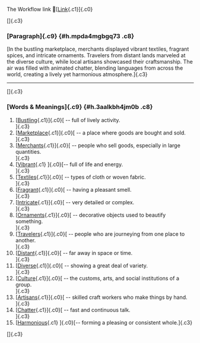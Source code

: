 The Workflow link
👏[[Link](https://www.google.com/url?q=http://www.google.com&sa=D&source=editors&ust=1758615610998583&usg=AOvVaw2wSyBSi_pY6rd5322OwLsa){.c1}]{.c0}

[]{.c3}

### [Paragraph]{.c9} {#h.mpda4mgbgq73 .c8}

[In the bustling marketplace, merchants displayed vibrant textiles,
fragrant spices, and intricate ornaments. Travelers from distant lands
marveled at the diverse culture, while local artisans showcased their
craftsmanship. The air was filled with animated chatter, blending
languages from across the world, creating a lively yet harmonious
atmosphere.]{.c3}

------------------------------------------------------------------------

[]{.c3}

### [Words & Meanings]{.c9} {#h.3aalkbh4jm0b .c8}

1.  [[Bustling](https://www.google.com/url?q=http://www.google.com&sa=D&source=editors&ust=1758615611000552&usg=AOvVaw0MTm27Zn9oBt49Q7E-n1ig){.c1}]{.c0}[ --
    full of lively activity.\
    ]{.c3}
2.  [[Marketplace](https://www.google.com/url?q=http://www.google.com&sa=D&source=editors&ust=1758615611000889&usg=AOvVaw1lZ_mpyYYJ8ZHIeYqdgy9E){.c1}]{.c0}[ --
    a place where goods are bought and sold.\
    ]{.c3}
3.  [[Merchants](https://www.google.com/url?q=http://www.google.com&sa=D&source=editors&ust=1758615611001266&usg=AOvVaw1Gq3KLs-dMtU993mxZEsOV){.c1}]{.c0}[ --
    people who sell goods, especially in large quantities.\
    ]{.c3}
4.  [[Vibrant](https://www.google.com/url?q=http://www.google.com&sa=D&source=editors&ust=1758615611001674&usg=AOvVaw1Nn4HUH1kka0ldQ6cVTUJP){.c1}
    ]{.c0}[-- full of life and energy.\
    ]{.c3}
5.  [[Textiles](https://www.google.com/url?q=http://www.google.com&sa=D&source=editors&ust=1758615611001953&usg=AOvVaw0ouTCX0Dlm547vTS9xxUF7){.c1}]{.c0}[ --
    types of cloth or woven fabric.\
    ]{.c3}
6.  [[Fragrant](https://www.google.com/url?q=http://www.google.com&sa=D&source=editors&ust=1758615611002275&usg=AOvVaw0qHYHk1KzEShyRJkm-fc3v){.c1}]{.c0}[ --
    having a pleasant smell.\
    ]{.c3}
7.  [[Intricate](https://www.google.com/url?q=http://www.google.com&sa=D&source=editors&ust=1758615611002594&usg=AOvVaw37atdLofOlUS9fuMh0IZbJ){.c1}]{.c0}[ --
    very detailed or complex.\
    ]{.c3}
8.  [[Ornaments](https://www.google.com/url?q=http://www.google.com&sa=D&source=editors&ust=1758615611002880&usg=AOvVaw3V0SmenQM_Rmz1Lj84QERi){.c1}]{.c0}[ --
    decorative objects used to beautify something.\
    ]{.c3}
9.  [[Travelers](https://www.google.com/url?q=http://www.google.com&sa=D&source=editors&ust=1758615611003220&usg=AOvVaw2n3QVf-MNd4sc63qyjEV5R){.c1}]{.c0}[ --
    people who are journeying from one place to another.\
    ]{.c3}
10. [[Distant](https://www.google.com/url?q=http://www.google.com&sa=D&source=editors&ust=1758615611003592&usg=AOvVaw3i8Lo_rJF-c0qlvoYrg9r8){.c1}]{.c0}[ --
    far away in space or time.\
    ]{.c3}
11. [[Diverse](https://www.google.com/url?q=http://www.google.com&sa=D&source=editors&ust=1758615611003869&usg=AOvVaw0rxpPPjkZxtUwx0VcgKCAj){.c1}]{.c0}[ --
    showing a great deal of variety.\
    ]{.c3}
12. [[Culture](https://www.google.com/url?q=http://www.google.com&sa=D&source=editors&ust=1758615611004194&usg=AOvVaw1m9c46zDlvv_ikyh2aovIG){.c1}]{.c0}[ --
    the customs, arts, and social institutions of a group.\
    ]{.c3}
13. [[Artisans](https://www.google.com/url?q=http://www.google.com&sa=D&source=editors&ust=1758615611004564&usg=AOvVaw0WuM2GP68uyk9Ky_TVwayi){.c1}]{.c0}[ --
    skilled craft workers who make things by hand.\
    ]{.c3}
14. [[Chatter](https://www.google.com/url?q=http://www.google.com&sa=D&source=editors&ust=1758615611004939&usg=AOvVaw2kHeWAvM84JCA0bNWKNQLo){.c1}]{.c0}[ --
    fast and continuous talk.\
    ]{.c3}
15. [[Harmonious](https://www.google.com/url?q=http://www.google.com&sa=D&source=editors&ust=1758615611005262&usg=AOvVaw060GxHJLHiZftAV5Wbiaqi){.c1}
    ]{.c0}[-- forming a pleasing or consistent whole.]{.c3}

[]{.c3}
